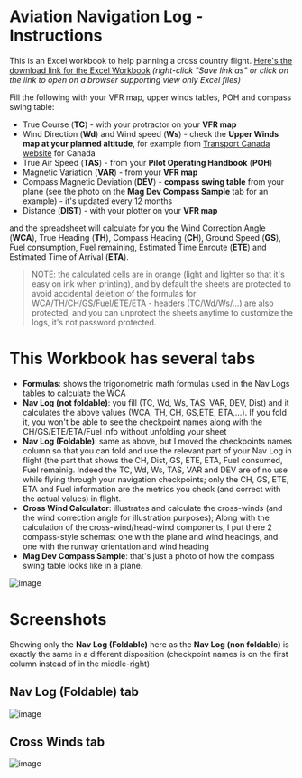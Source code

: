 # Aviation Navigation Log - Instructions

This is an Excel  workbook to help planning a cross country flight. [Here's the download link for the Excel Workbook](https://github.com/SammyKrosoft/Aviation-Navigation-Log/raw/main/NAV%20Log%20Calculator%20-%20Flight%20Planner%20-%20E6B-like.xlsx) _(right-click "Save link as" or click on the link to open on a browser supporting view only Excel files)_

Fill the following with your VFR map, upper winds tables, POH and compass swing table:

- True Course (**TC**) - with your protractor on your **VFR map**
- Wind Direction (**Wd**) and Wind speed (**Ws**) - check the **Upper Winds map at your planned altitude**, for example from [Transport Canada website](https://flightplanning.navcanada.ca/cgi-bin/CreePage.pl?Langue=anglais&NoSession=NS_Inconnu&Page=Fore-obs%2Ffd-text&TypeDoc=html) for Canada
- True Air Speed (**TAS**) - from your **Pilot Operating Handbook** (**POH**)
- Magnetic Variation (**VAR**) - from your **VFR map**
- Compass Magnetic Deviation (**DEV**) - **compass swing table** from your plane (see the photo on the **Mag Dev Compass Sample** tab for an example) - it's updated every 12 months
- Distance (**DIST**) - with your plotter on your **VFR map**

and the spreadsheet will calculate for you the Wind Correction Angle (**WCA**), True Heading (**TH**), Compass Heading (**CH**), Ground Speed (**GS**), Fuel consumption, Fuel remaining, Estimated Time Enroute (**ETE**) and Estimated Time of Arrival (**ETA**).

> NOTE: the calculated cells are in orange (light and lighter so that it's easy on ink when printing), and by default the sheets are protected to avoid accidental deletion of the formulas for WCA/TH/CH/GS/Fuel/ETE/ETA - headers (TC/Wd/Ws/...) are also protected, and you can unprotect the sheets anytime to customize the logs, it's not password protected.

# This Workbook has several tabs

- **Formulas**: shows the trigonometric math formulas used in the Nav Logs tables to calculate the WCA
- **Nav Log (not foldable)**: you fill (TC, Wd, Ws, TAS, VAR, DEV, Dist) and it calculates the above values (WCA, TH, CH, GS,ETE, ETA,...). If you fold it, you won't be able to see the checkpoint names along with the CH/GS/ETE/ETA/Fuel info without unfolding your sheet
- **Nav Log (Foldable)**: same as above, but I moved the checkpoints names column so that you can fold and use the relevant part of your Nav Log  in flight (the part that shows the CH, Dist, GS, ETE, ETA, Fuel consumed, Fuel remainig. Indeed the TC, Wd, Ws, TAS, VAR and DEV are of no use while flying through your navigation checkpoints; only the CH, GS, ETE, ETA and Fuel information are the metrics you check (and correct with the actual values) in flight.
- **Cross Wind Calculator**: illustrates and calculate the cross-winds (and the wind correction angle for illustration purposes); Along with the calculation of the cross-wind/head-wind components, I put there 2 compass-style schemas: one with the plane and wind headings, and one with the runway orientation and wind heading
- **Mag Dev Compass Sample**: that's just a photo of how the compass swing table looks like in a plane.

![image](https://user-images.githubusercontent.com/33433229/152469497-25c7a614-06dc-48c0-a4a4-f1ffc709a249.png)

# Screenshots

Showing only the **Nav Log (Foldable)** here as the **Nav Log (non foldable)** is exactly the same in a different disposition (checkpoint names is on the first column instead of in the middle-right)

## Nav Log (Foldable) tab

![image](https://user-images.githubusercontent.com/33433229/152470388-bad3fa2c-ba66-42e0-bac4-dd4f7daad7e5.png)

## Cross Winds tab

![image](https://user-images.githubusercontent.com/33433229/152625600-6da9d814-05f6-43f7-9094-035be891522c.png)
